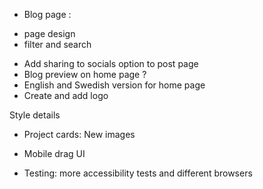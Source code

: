 * Blog page : 
 - page design
 - filter and search
* Add sharing to socials option to post page
* Blog preview on home page ?
* English and Swedish version for home page
* Create and add logo

Style details
* Project cards:  New images
* Mobile drag UI

* Testing: more accessibility tests and different browsers
